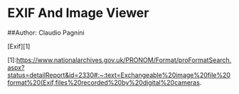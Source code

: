 # EXIF And Image Viewer

##Author: Claudio Pagnini

[Exif][1]

[1]:https://www.nationalarchives.gov.uk/PRONOM/Format/proFormatSearch.aspx?status=detailReport&id=2330#:~:text=Exchangeable%20image%20file%20format%20(Exif,files%20recorded%20by%20digital%20cameras.
 

